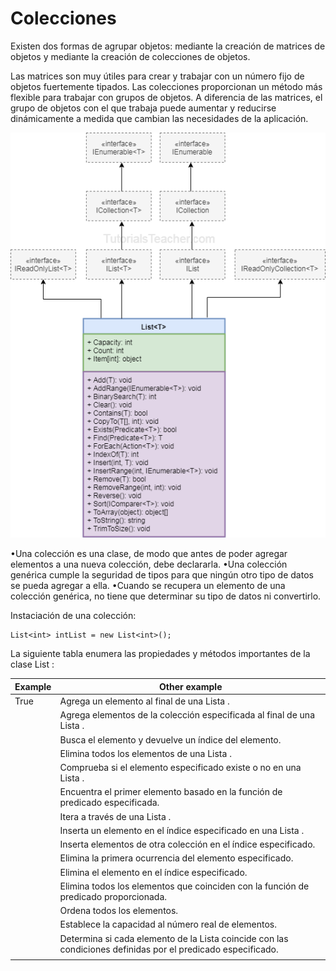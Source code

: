 # Colecciones

Existen dos formas de agrupar objetos: mediante la creación de matrices de objetos y mediante la creación de colecciones de objetos.

Las matrices son muy útiles para crear y trabajar con un número fijo de objetos fuertemente tipados.
Las colecciones proporcionan un método más flexible para trabajar con grupos de objetos.
A diferencia de las matrices, el grupo de objetos con el que trabaja puede aumentar y reducirse dinámicamente a medida que cambian las necesidades de la aplicación.

![List](https://github.com/dev-Niko/tla/blob/master/list.png)

•Una colección es una clase, de modo que antes de poder agregar    elementos a una nueva colección, debe declararla. 
•Una colección    genérica cumple la seguridad de tipos para que ningún otro tipo de    datos se pueda agregar a ella. 
•Cuando se recupera un elemento de una    colección genérica, no tiene que determinar su tipo de datos ni    convertirlo.

Instaciación de una colección:

    List<int> intList = new List<int>();
    
   
 La siguiente tabla enumera las propiedades y métodos importantes de la clase List <T>:
    
|Example| Other example |
|--|--|
| True |Agrega un elemento al final de una Lista <T>.  |
||Agrega elementos de la colección especificada al final de una Lista <T>.|
|  | Busca el elemento y devuelve un índice del elemento. |
|  | Elimina todos los elementos de una Lista <T>. |
|  | Comprueba si el elemento especificado existe o no en una Lista <T>. |
|  | Encuentra el primer elemento basado en la función de predicado especificada. |
|  | Itera a través de una Lista <T>. |
|  | Inserta un elemento en el índice especificado en una Lista <T>. |
|  | Inserta elementos de otra colección en el índice especificado. |
|  | Elimina la primera ocurrencia del elemento especificado. |
|  | Elimina el elemento en el índice especificado. |
|  | Elimina todos los elementos que coinciden con la función de predicado proporcionada. |
|  | Ordena todos los elementos. |
|  | Establece la capacidad al número real de elementos. |
|  | Determina si cada elemento de la Lista <T> coincide con las condiciones definidas por el predicado especificado. |
|||--|


<!--stackedit_data:
eyJoaXN0b3J5IjpbLTE1NDM5MzIzNDIsLTczODcwNDU1NV19
-->